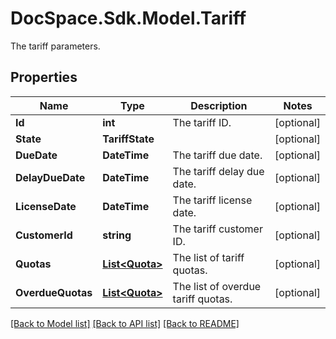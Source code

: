# DocSpace.Sdk.Model.Tariff
The tariff parameters.

## Properties

Name | Type | Description | Notes
------------ | ------------- | ------------- | -------------
**Id** | **int** | The tariff ID. | [optional] 
**State** | **TariffState** |  | [optional] 
**DueDate** | **DateTime** | The tariff due date. | [optional] 
**DelayDueDate** | **DateTime** | The tariff delay due date. | [optional] 
**LicenseDate** | **DateTime** | The tariff license date. | [optional] 
**CustomerId** | **string** | The tariff customer ID. | [optional] 
**Quotas** | [**List&lt;Quota&gt;**](Quota.md) | The list of tariff quotas. | [optional] 
**OverdueQuotas** | [**List&lt;Quota&gt;**](Quota.md) | The list of overdue tariff quotas. | [optional] 

[[Back to Model list]](../README.md#documentation-for-models) [[Back to API list]](../README.md#documentation-for-api-endpoints) [[Back to README]](../README.md)

